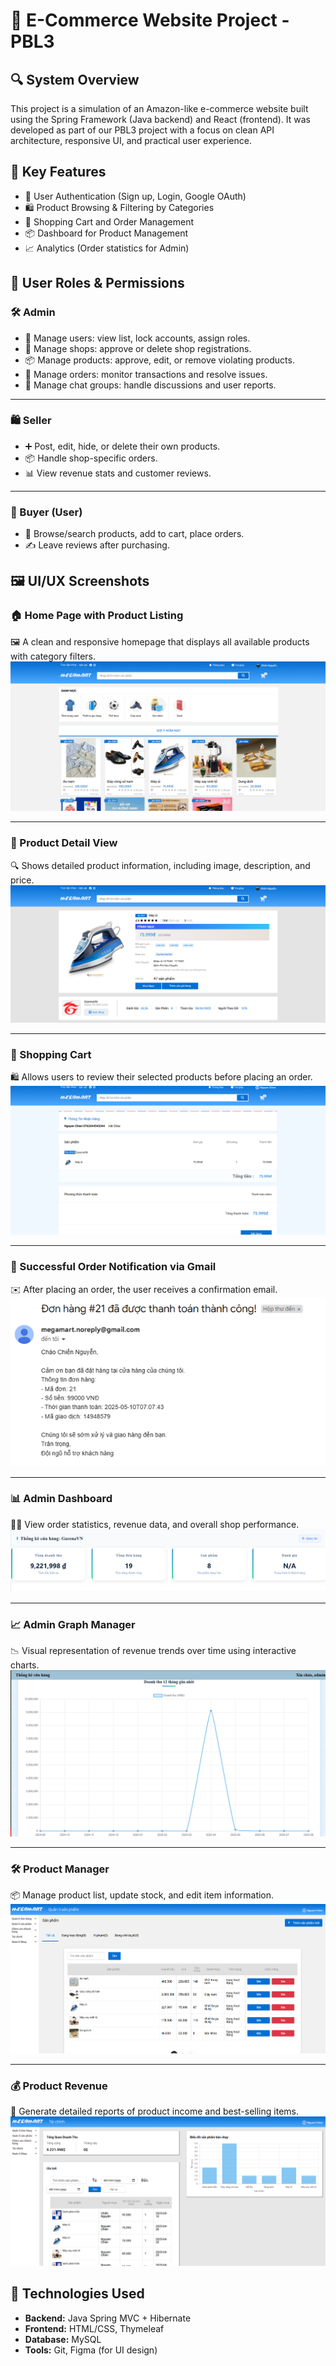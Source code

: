 # 🛒 E-Commerce Website Project - PBL3

## 🔍 System Overview

This project is a simulation of an Amazon-like e-commerce website built using the Spring Framework (Java backend) and React (frontend). It was developed as part of our PBL3 project with a focus on clean API architecture, responsive UI, and practical user experience.

## 🌟 Key Features

- 🔐 User Authentication (Sign up, Login, Google OAuth)
- 🛍️ Product Browsing & Filtering by Categories
- 🧾 Shopping Cart and Order Management
- 📦 Dashboard for Product Management
- 📈 Analytics (Order statistics for Admin)

## 👥 User Roles & Permissions

### 🛠️ Admin
- 👤 Manage users: view list, lock accounts, assign roles.
- 🏬 Manage shops: approve or delete shop registrations.
- 📦 Manage products: approve, edit, or remove violating products.
- 📑 Manage orders: monitor transactions and resolve issues.
- 💬 Manage chat groups: handle discussions and user reports.

---

### 🛍️ Seller
- ➕ Post, edit, hide, or delete their own products.
- 📦 Handle shop-specific orders.
- 📊 View revenue stats and customer reviews.

---

### 🛒 Buyer (User)
- 🔎 Browse/search products, add to cart, place orders.
- ✍️ Leave reviews after purchasing.

## 🖼️ UI/UX Screenshots

### 🏠 Home Page with Product Listing  
🖼️ A clean and responsive homepage that displays all available products with category filters.  
![Home Page](./MegarMart/src/main/resources/static/imgReadMe/Home-Page.png)

---

### 📄 Product Detail View  
🔍 Shows detailed product information, including image, description, and price.  
![Product Detail](./MegarMart/src/main/resources/static/imgReadMe/Product-Detail.png)

---

### 🛒 Shopping Cart  
🛍️ Allows users to review their selected products before placing an order.  
![Cart](./MegarMart/src/main/resources/static/imgReadMe/Buy-Product.png)

---

### 📧 Successful Order Notification via Gmail  
✉️ After placing an order, the user receives a confirmation email.  
![Alert](./MegarMart/src/main/resources/static/imgReadMe/tb_dathangthanhcong.png)

---

### 📊 Admin Dashboard  
🧑‍💼 View order statistics, revenue data, and overall shop performance.  
![Admin Dashboard](./MegarMart/src/main/resources/static/imgReadMe/Revenue-Report-Shop.png)

---

### 📈 Admin Graph Manager  
📉 Visual representation of revenue trends over time using interactive charts.  
![Admin Graph](./MegarMart/src/main/resources/static/imgReadMe/Graph-Revenue-Shop.png)

---

### 🛠️ Product Manager  
📦 Manage product list, update stock, and edit item information.  
![Product Manager](./MegarMart/src/main/resources/static/imgReadMe/Product-Manager.png)

---

### 💰 Product Revenue  
📑 Generate detailed reports of product income and best-selling items.  
![Report-Income](./MegarMart/src/main/resources/static/imgReadMe/Report-Income.png)


## 🚀 Technologies Used

- **Backend:** Java Spring MVC + Hibernate
- **Frontend:** HTML/CSS, Thymeleaf
- **Database:** MySQL
- **Tools:** Git, Figma (for UI design)


